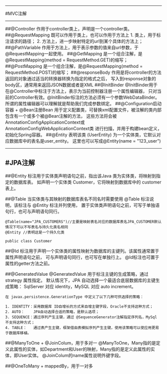 *** 
#MVC注解
***

##@Controller
    作用于controller类上，声明是一个controller类。
##@RequestMapping
    既可以作用于类上，也可以作用于方法上
    1. 类上，用于标注请求的路径；
    2. 方法上，进一步映射特定的url到某个具体的方法上；
##@PathVariable
    作用于方法上，用于表示参数的值来自url参数，于@RequestMapping一起使用。
##@GetMapping
    是一个组合注解，是@RequestMapping(method = RequestMethod.GET)的缩写；
##@PostMapping
    是一个组合注解，是@RequestMapping(method = RequestMethod.POST)的缩写；
##@responseBody
    作用是将controller的方法返回的对象通过适当的转换器转换为指定的格式之后，
    写入到response对象的body区，通常用来返回JSON数据或者是XML
##@InitBinder
    @InitBinder用于在@Controller中标注于方法上，表示为当前控制器注册一个属性编辑器，
    只对当前的Controller有效。@InitBinder标注的方法必须有一个参数WebDataBinder。
    所谓的属性编辑器可以理解就是帮助我们完成参数绑定。
##@Configuration启动容器 + @Bean注册Bean
    用于定义配置类，可替换xml配置文件，被注解的类内部包含有一个或多个被@Bean注解的方法，
    这些方法将会被AnnotationConfigApplicationContext或AnnotationConfigWebApplicationContext类
    进行扫描，并用于构建bean定义，初始化Spring容器。
##@Entity 
    表明该类 (UserEntity) 为一个实体类，它默认对应数据库中的表名是user_entity。
    这里也可以写成@Entity(name = "123_user")
   
---
#JPA注解
---

##@Entity
    标注用于实体类声明语句之前，指出该Java 类为实体类，将映射到指定的数据库表。
    如声明一个实体类 Customer，它将映射到数据库中的 customer 表上。

##@Table
    当实体类与其映射的数据库表名不同名时需要使用 @Table 标注说明，该标注与 @Entity 标注并列使用，
    置于实体类声明语句之前，可写于单独语句行，也可与声明语句同行。
```
@Table(name="JPA_CUSTOMERS")//主要是映射表名对应的数据库表名JPA_CUSTOMER默认情况下可以不写表名与持久化类名相同
@Entity //表明这是一个持久化类
    
public class Customer 
```

##@Id
    标注用于声明一个实体类的属性映射为数据库的主键列。该属性通常置于属性声明语句之前，
    可与声明语句同行，也可写在单独行上。 @Id标注也可置于属性的getter方法之前。
    
##@GeneratedValue
    @GeneratedValue 用于标注主键的生成策略，通过 strategy 属性指定。
    默认情况下，JPA 自动选择一个最适合底层数据库的主键生成策略：
    SqlServer 对应 identity，MySQL 对应 auto increment。 
    
    在 javax.persistence.GenerationType 中定义了以下几种可供选择的策略：
    
    1. IDENTITY：采用数据库 ID自增长的方式来自增主键字段，Oracle不支持这种方式；
    2. AUTO：    JPA自动选择合适的策略，是默认选项；
    3. SEQUENCE：通过序列产生主键，通过 @SequenceGenerator注解指定序列名，MySql 不支持这种方式；
    4. TABLE：   通过表产生主键，框架借由表模拟序列产生主键，使用该策略可以使应用更易于数据库移植。

##@ManyToOne + @JoinColum，用于多对一
    @ManyToOne，Many指的是定义此属性的实体，如Department和User的映射，Many指的是定义此属性的实体，即User实体。
    @JoinColum的name属性说明外键字段。

##@OneToMany + mappedBy，用于一对多
    